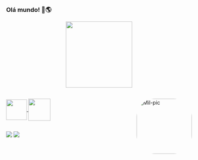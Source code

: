 ### Olá mundo! 👋🌎

<!--
**milasvi/milasvi** is a ✨ _special_ ✨ repository because its `README.md` (this file) appears on your GitHub profile.

Here are some ideas to get you started:

- 🔭 I’m currently working on ...
- 🌱 I’m currently learning ...
- 👯 I’m looking to collaborate on ...
- 🤔 I’m looking for help with ...
- 💬 Ask me about ...
- 📫 How to reach me: ...
- 😄 Pronouns: ...
- ⚡ Fun fact: ...
-->

<div align="center">
  <a href="https://github.com/milasvi">
  <img height="180em" src="https://github-readme-stats.vercel.app/api?username=milasvi&show_icons=true&theme=tokyonight&include_all_commits=true&count_private=true"/>
</div>

  ##
  
<div>
<img align="center" height="56em" src="https://cdn.jsdelivr.net/gh/devicons/devicon/icons/pycharm/pycharm-plain.svg" />
<img align="center" height="60em" src="https://cdn.jsdelivr.net/gh/devicons/devicon/icons/python/python-plain-wordmark.svg" />

  <img align="right" alt="Mil-pic" height="150" style="border-radius:50px;" src="https://media.discordapp.net/attachments/862446385922965514/973592808197849198/Design_sem_nome.gif?width=551&height=551">
</div>
         
  
## 
  
<div>
  
  <a href = "mailto:mlnswiatek@gmail.com"><img src="https://img.shields.io/badge/-Gmail-%23333?style=for-the-badge&logo=gmail&logoColor=white" target="_blank"></a>
  <a href="https://www.linkedin.com/in/milena-s-a62078201" target="_blank"><img src="https://img.shields.io/badge/-LinkedIn-%230077B5?style=for-the-badge&logo=linkedin&logoColor=white" target="_blank"></a> 

  
<div>
